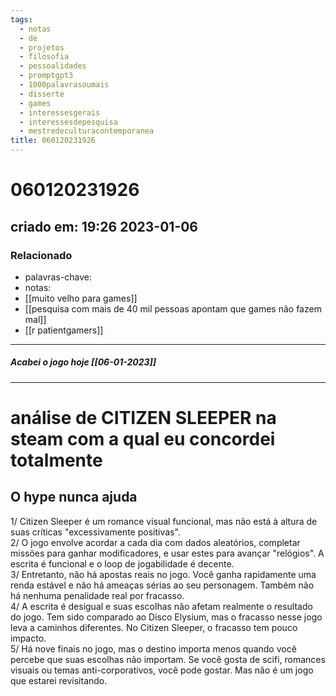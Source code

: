 ```yaml
---
tags:
  - notas
  - de
  - projetos
  - filosofia
  - pessoalidades
  - promptgpt3
  - 1000palavrasoumais
  - disserte
  - games
  - interessesgerais
  - interessesdepesquisa
  - mestredeculturacontemporanea
title: 060120231926
---
```


# 060120231926

## criado em: 19:26 2023-01-06

### Relacionado

- palavras-chave: 
- notas: 
- [[muito velho para games]]
- [[pesquisa com mais de 40 mil pessoas apontam que games não fazem mal]]
- [[r patientgamers]]

---

##### Acabei o jogo hoje [[06-01-2023]]

---

# análise de CITIZEN SLEEPER na steam com a qual eu concordei totalmente

## O hype nunca ajuda

1/ Citizen Sleeper é um romance visual funcional, mas não está à altura de suas críticas "excessivamente positivas".  
2/ O jogo envolve acordar a cada dia com dados aleatórios, completar missões para ganhar modificadores, e usar estes para avançar "relógios". A escrita é funcional e o loop de jogabilidade é decente.  
3/ Entretanto, não há apostas reais no jogo. Você ganha rapidamente uma renda estável e não há ameaças sérias ao seu personagem. Também não há nenhuma penalidade real por fracasso.  
4/ A escrita é desigual e suas escolhas não afetam realmente o resultado do jogo. Tem sido comparado ao Disco Elysium, mas o fracasso nesse jogo leva a caminhos diferentes. No Citizen Sleeper, o fracasso tem pouco impacto.  
5/ Há nove finais no jogo, mas o destino importa menos quando você percebe que suas escolhas não importam. Se você gosta de scifi, romances visuais ou temas anti-corporativos, você pode gostar. Mas não é um jogo que estarei revisitando.
